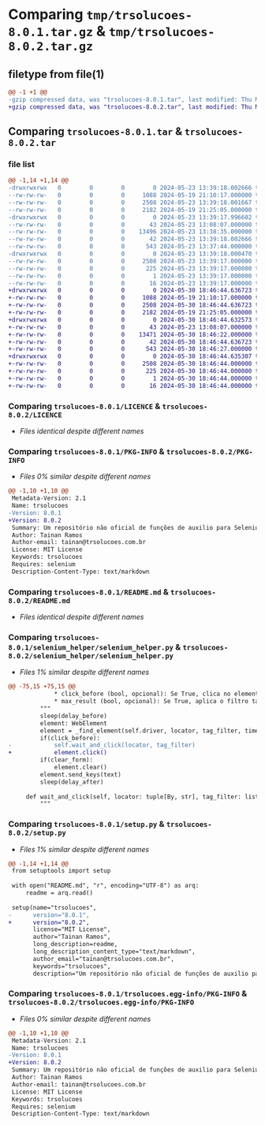 # Comparing `tmp/trsolucoes-8.0.1.tar.gz` & `tmp/trsolucoes-8.0.2.tar.gz`

## filetype from file(1)

```diff
@@ -1 +1 @@
-gzip compressed data, was "trsolucoes-8.0.1.tar", last modified: Thu May 23 13:39:18 2024, max compression
+gzip compressed data, was "trsolucoes-8.0.2.tar", last modified: Thu May 30 18:46:44 2024, max compression
```

## Comparing `trsolucoes-8.0.1.tar` & `trsolucoes-8.0.2.tar`

### file list

```diff
@@ -1,14 +1,14 @@
-drwxrwxrwx   0        0        0        0 2024-05-23 13:39:18.002666 trsolucoes-8.0.1/
--rw-rw-rw-   0        0        0     1088 2024-05-19 21:10:17.000000 trsolucoes-8.0.1/LICENCE
--rw-rw-rw-   0        0        0     2508 2024-05-23 13:39:18.001667 trsolucoes-8.0.1/PKG-INFO
--rw-rw-rw-   0        0        0     2182 2024-05-19 21:25:05.000000 trsolucoes-8.0.1/README.md
-drwxrwxrwx   0        0        0        0 2024-05-23 13:39:17.996602 trsolucoes-8.0.1/selenium_helper/
--rw-rw-rw-   0        0        0       43 2024-05-23 13:08:07.000000 trsolucoes-8.0.1/selenium_helper/__init__.py
--rw-rw-rw-   0        0        0    13496 2024-05-23 13:38:35.000000 trsolucoes-8.0.1/selenium_helper/selenium_helper.py
--rw-rw-rw-   0        0        0       42 2024-05-23 13:39:18.002666 trsolucoes-8.0.1/setup.cfg
--rw-rw-rw-   0        0        0      543 2024-05-23 13:37:44.000000 trsolucoes-8.0.1/setup.py
-drwxrwxrwx   0        0        0        0 2024-05-23 13:39:18.000470 trsolucoes-8.0.1/trsolucoes.egg-info/
--rw-rw-rw-   0        0        0     2508 2024-05-23 13:39:17.000000 trsolucoes-8.0.1/trsolucoes.egg-info/PKG-INFO
--rw-rw-rw-   0        0        0      225 2024-05-23 13:39:17.000000 trsolucoes-8.0.1/trsolucoes.egg-info/SOURCES.txt
--rw-rw-rw-   0        0        0        1 2024-05-23 13:39:17.000000 trsolucoes-8.0.1/trsolucoes.egg-info/dependency_links.txt
--rw-rw-rw-   0        0        0       16 2024-05-23 13:39:17.000000 trsolucoes-8.0.1/trsolucoes.egg-info/top_level.txt
+drwxrwxrwx   0        0        0        0 2024-05-30 18:46:44.636723 trsolucoes-8.0.2/
+-rw-rw-rw-   0        0        0     1088 2024-05-19 21:10:17.000000 trsolucoes-8.0.2/LICENCE
+-rw-rw-rw-   0        0        0     2508 2024-05-30 18:46:44.636723 trsolucoes-8.0.2/PKG-INFO
+-rw-rw-rw-   0        0        0     2182 2024-05-19 21:25:05.000000 trsolucoes-8.0.2/README.md
+drwxrwxrwx   0        0        0        0 2024-05-30 18:46:44.632573 trsolucoes-8.0.2/selenium_helper/
+-rw-rw-rw-   0        0        0       43 2024-05-23 13:08:07.000000 trsolucoes-8.0.2/selenium_helper/__init__.py
+-rw-rw-rw-   0        0        0    13471 2024-05-30 18:46:22.000000 trsolucoes-8.0.2/selenium_helper/selenium_helper.py
+-rw-rw-rw-   0        0        0       42 2024-05-30 18:46:44.636723 trsolucoes-8.0.2/setup.cfg
+-rw-rw-rw-   0        0        0      543 2024-05-30 18:46:27.000000 trsolucoes-8.0.2/setup.py
+drwxrwxrwx   0        0        0        0 2024-05-30 18:46:44.635307 trsolucoes-8.0.2/trsolucoes.egg-info/
+-rw-rw-rw-   0        0        0     2508 2024-05-30 18:46:44.000000 trsolucoes-8.0.2/trsolucoes.egg-info/PKG-INFO
+-rw-rw-rw-   0        0        0      225 2024-05-30 18:46:44.000000 trsolucoes-8.0.2/trsolucoes.egg-info/SOURCES.txt
+-rw-rw-rw-   0        0        0        1 2024-05-30 18:46:44.000000 trsolucoes-8.0.2/trsolucoes.egg-info/dependency_links.txt
+-rw-rw-rw-   0        0        0       16 2024-05-30 18:46:44.000000 trsolucoes-8.0.2/trsolucoes.egg-info/top_level.txt
```

### Comparing `trsolucoes-8.0.1/LICENCE` & `trsolucoes-8.0.2/LICENCE`

 * *Files identical despite different names*

### Comparing `trsolucoes-8.0.1/PKG-INFO` & `trsolucoes-8.0.2/PKG-INFO`

 * *Files 0% similar despite different names*

```diff
@@ -1,10 +1,10 @@
 Metadata-Version: 2.1
 Name: trsolucoes
-Version: 8.0.1
+Version: 8.0.2
 Summary: Um repositório não oficial de funções de auxilio para Selenium
 Author: Tainan Ramos
 Author-email: tainan@trsolucoes.com.br
 License: MIT License
 Keywords: trsolucoes
 Requires: selenium
 Description-Content-Type: text/markdown
```

### Comparing `trsolucoes-8.0.1/README.md` & `trsolucoes-8.0.2/README.md`

 * *Files identical despite different names*

### Comparing `trsolucoes-8.0.1/selenium_helper/selenium_helper.py` & `trsolucoes-8.0.2/selenium_helper/selenium_helper.py`

 * *Files 1% similar despite different names*

```diff
@@ -75,15 +75,15 @@
             * click_before (bool, opcional): Se True, clica no elemento antes de enviar o texto. Default é False.
             * max_result (bool, opcional): Se True, aplica o filtro tag_filter ao resultado para retornar o elemento mais relevante. Default é False.
         """
         sleep(delay_before)
         element: WebElement
         element = _find_element(self.driver, locator, tag_filter, timeout, max_result)
         if(click_before):
-            self.wait_and_click(locator, tag_filter)
+            element.click()
         if(clear_form):
             element.clear()
         element.send_keys(text)
         sleep(delay_after)
 
     def wait_and_click(self, locator: tuple[By, str], tag_filter: list[tuple[str, str]] = None, timeout: int = 30, delay_before: float = 0.3, delay_after: float = 0.3, max_result: bool = False) -> None:
         """
```

### Comparing `trsolucoes-8.0.1/setup.py` & `trsolucoes-8.0.2/setup.py`

 * *Files 1% similar despite different names*

```diff
@@ -1,14 +1,14 @@
 from setuptools import setup
 
 with open("README.md", "r", encoding="UTF-8") as arq:
     readme = arq.read()
 
 setup(name="trsolucoes",
-      version="8.0.1",
+      version="8.0.2",
       license="MIT License",
       author="Tainan Ramos",
       long_description=readme,
       long_description_content_type="text/markdown",
       author_email="tainan@trsolucoes.com.br",
       keywords="trsolucoes",
       description="Um repositório não oficial de funções de auxilio para Selenium",
```

### Comparing `trsolucoes-8.0.1/trsolucoes.egg-info/PKG-INFO` & `trsolucoes-8.0.2/trsolucoes.egg-info/PKG-INFO`

 * *Files 0% similar despite different names*

```diff
@@ -1,10 +1,10 @@
 Metadata-Version: 2.1
 Name: trsolucoes
-Version: 8.0.1
+Version: 8.0.2
 Summary: Um repositório não oficial de funções de auxilio para Selenium
 Author: Tainan Ramos
 Author-email: tainan@trsolucoes.com.br
 License: MIT License
 Keywords: trsolucoes
 Requires: selenium
 Description-Content-Type: text/markdown
```

